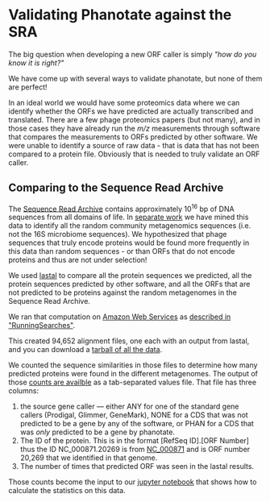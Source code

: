 # Validating Phanotate against the SRA

The big question when developing a new ORF caller is simply *"how do you know it is right?"*

We have come up with several ways to validate phanotate, but none of them are perfect!

In an ideal world we would have some proteomics data where we can identify whether the ORFs we have predicted are actually transcribed and translated. There are a few phage proteomics papers (but not many), and in those cases they have already run the *m/z* measurements through software that compares the measurements to ORFs predicted by other software. We were unable to identify a source of raw data - that is data that has not been compared to a protein file. Obviously that is needed to truly validate an ORF caller.

## Comparing to the Sequence Read Archive

The [Sequence Read Archive](https://www.ncbi.nlm.nih.gov/sra) contains approximately 10<sup>16</sup> bp of DNA sequences from all domains of life. In [separate work](https://github.com/linsalrob/partie) we have mined this data to identify all the random community metagenomics sequences (i.e. not the 16S microbiome sequences). We hypothesized that phage sequences that truly encode proteins would be found more frequently in this data than random sequences - or than ORFs that do not encode proteins and thus are not under selection!

We used [lastal](http://last.cbrc.jp/doc/lastal.html) to compare all the protein sequences we predicted, all the protein sequences predicted by other software, and all the ORFs that are not predicted to be proteins against the random metagenomes in the Sequence Read Archive.

We ran that computation on [Amazon Web Services](https://aws.amazon.com) as [described in "RunningSearches"](RunningSearches.md).

This created 94,652 alignment files, one each with an output from lastal, and you can download a [tarball of all the data](https://edwards.sdsu.edu/data/phanotate_lastal.tgz).

We counted the sequence similarities in those files to determine how many predicted proteins were found in the different metagenomes. The output of those [counts are availble](count_types.tsv.gz) as a tab-separated values file. That file has three columns:

1. the source gene caller &mdash; either ANY for one of the standard gene callers (Prodigal, Glimmer, GeneMark), NONE for a CDS that was not predicted to be a gene by any of the software, or PHAN for a CDS that was *only* predicted to be a gene by phanotate.
2. The ID of the protein. This is in the format [RefSeq ID].[ORF Number] thus the ID NC\_000871.20269 is from [NC\_000871](https://www.ncbi.nlm.nih.gov/nuccore/9632893) and is ORF number 20,269 that we identified in that genome.
3. The number of times that predicted ORF was seen in the lastal results.

Those counts become the input to our [jupyter notebook](lastal_counts.ipynb) that shows how to calculate the statistics on this data.
